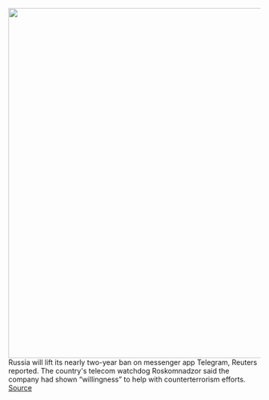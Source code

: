 <img src='https://cdn.vox-cdn.com/thumbor/j7DpfbwKAtN4F3RawaSQ4mOB820=/0x0:2040x1360/1200x800/filters:focal(857x517:1183x843)/cdn.vox-cdn.com/uploads/chorus_image/image/66952626/acastro_180417_1777_telegram_0004.0.jpg' width='700px' /><br/>
Russia will lift its nearly two-year ban on messenger app Telegram, Reuters reported. The country's telecom watchdog Roskomnadzor said the company had shown “willingness” to help with counterterrorism efforts.
<a href='https://www.theverge.com/2020/6/18/21295535/russia-telegram-ban-lifted-security'> Source <a/>